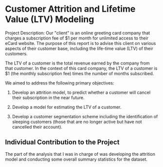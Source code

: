 # Customer Attrition and Lifetime Value (LTV) Modeling

Project Description:
Our "client" is an online greeting card company that charges a subscription fee of $1 per month for unlimited access to their eCard website. The purpose of this report is to advise this client on various aspects of their customer base, including the life-time value (LTV) of their customers.

The LTV of a customer is the total revenue earned by the company from that customer. In the context of this card company, the LTV of a customer is $1 (the monthly subscription fee) times the number of months subscribed.

We aimed to address the following primary objectives:

1. Develop an attrition model, to predict whether a customer will cancel their subscription in the near future.

2. Develop a model for estimating the LTV of a customer.

3. Develop a customer segmentation scheme including the identification of sleeping customers (those that are no longer active but have not cancelled their account).


## Individual Contribution to the Project

The part of the analysis that I was in charge of was developing the attrition model and conducting some overall summary statistics for the dataset.
